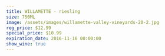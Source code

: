 ```yaml
---
title: WILLAMETTE - riesling
size: 750ML
image: /assets/images/willamette-valley-vineyards-20-2.jpg
reg_price: $12.99
special_price: $10.99
expiration_date: 2016-11-16 00:00:00
show_wine: true
---
```



